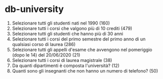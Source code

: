 # db-university  

1. Selezionare tutti gli studenti nati nel 1990 (160)  
2. Selezionare tutti i corsi che valgono più di 10 crediti (479)  
3. Selezionare tutti gli studenti che hanno più di 30 anni  
4. Selezionare tutti i corsi del primo semestre del primo anno di un qualsiasi corso di
laurea (286)  
5. Selezionare tutti gli appelli d'esame che avvengono nel pomeriggio (dopo le 14) del
20/06/2020 (21)  
6. Selezionare tutti i corsi di laurea magistrale (38)  
7. Da quanti dipartimenti è composta l'università? (12)  
8. Quanti sono gli insegnanti che non hanno un numero di telefono? (50)  
